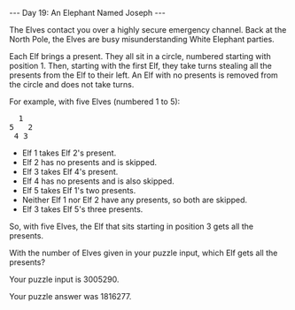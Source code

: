 --- Day 19: An Elephant Named Joseph ---

The Elves contact you over a highly secure emergency channel. Back at the North Pole, the Elves are busy misunderstanding White 
Elephant parties.

Each Elf brings a present. They all sit in a circle, numbered starting with position 1. Then, starting with the first Elf, they 
take turns stealing all the presents from the Elf to their left. An Elf with no presents is removed from the circle and does not 
take turns.

For example, with five Elves (numbered 1 to 5):
<pre>
  1
5   2
 4 3
</pre>
- Elf 1 takes Elf 2's present.
- Elf 2 has no presents and is skipped.
- Elf 3 takes Elf 4's present.
- Elf 4 has no presents and is also skipped.
- Elf 5 takes Elf 1's two presents.
- Neither Elf 1 nor Elf 2 have any presents, so both are skipped.
- Elf 3 takes Elf 5's three presents.

So, with five Elves, the Elf that sits starting in position 3 gets all the presents.

With the number of Elves given in your puzzle input, which Elf gets all the presents?

Your puzzle input is 3005290.

Your puzzle answer was 1816277.
